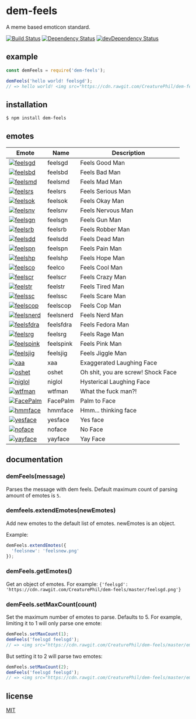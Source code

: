# dem-feels

A meme based emoticon standard.

[![Build Status](https://travis-ci.org/CreaturePhil/dem-feels.svg)](https://travis-ci.org/CreaturePhil/dem-feels)
[![Dependency Status](https://david-dm.org/CreaturePhil/dem-feels.svg)](https://david-dm.org/CreaturePhil/dem-feels)
[![devDependency Status](https://david-dm.org/CreaturePhil/dem-feels/dev-status.svg)](https://david-dm.org/CreaturePhil/dem-feels#info=devDependencies)

## example

```js
const demFeels = require('dem-feels');

demFeels('hello world! feelsgd');
// => hello world! <img src="https://cdn.rawgit.com/CreaturePhil/dem-feels/master/emotes/feelsgd.png" title="feelsgd" width="50" height="50" />'
```

## installation

```bash
$ npm install dem-feels
```

## emotes

**Emote** | **Name** | **Description**
--------- | -------- | ---------------
[![feelsgd](https://cdn.rawgit.com/CreaturePhil/dem-feels/master/emotes/feelsgd.png)](https://cdn.rawgit.com/CreaturePhil/dem-feels/master/emotes/feelsgd.png) | feelsgd | Feels Good Man
[![feelsbd](https://cdn.rawgit.com/CreaturePhil/dem-feels/master/emotes/feelsbd.png)](https://cdn.rawgit.com/CreaturePhil/dem-feels/master/emotes/feelsbd.png) | feelsbd | Feels Bad Man
[![feelsmd](https://cdn.rawgit.com/CreaturePhil/dem-feels/master/emotes/feelsmd.png)](https://cdn.rawgit.com/CreaturePhil/dem-feels/master/emotes/feelsmd.png) | feelsmd | Feels Mad Man
[![feelsrs](https://cdn.rawgit.com/CreaturePhil/dem-feels/master/emotes/feelsrs.png)](https://cdn.rawgit.com/CreaturePhil/dem-feels/master/emotes/feelsrs.png) | feelsrs | Feels Serious Man
[![feelsok](https://cdn.rawgit.com/CreaturePhil/dem-feels/master/emotes/feelsok.png)](https://cdn.rawgit.com/CreaturePhil/dem-feels/master/emotes/feelsok.png) | feelsok | Feels Okay Man
[![feelsnv](https://cdn.rawgit.com/CreaturePhil/dem-feels/master/emotes/feelsnv.png)](https://cdn.rawgit.com/CreaturePhil/dem-feels/master/emotes/feelsnv.png) | feelsnv | Feels Nervous Man
[![feelsgn](https://cdn.rawgit.com/CreaturePhil/dem-feels/master/emotes/feelsgn.png)](https://cdn.rawgit.com/CreaturePhil/dem-feels/master/emotes/feelsgn.png) | feelsgn | Feels Gun Man
[![feelsrb](https://cdn.rawgit.com/CreaturePhil/dem-feels/master/emotes/feelsrb.png)](https://cdn.rawgit.com/CreaturePhil/dem-feels/master/emotes/feelsrb.png) | feelsrb | Feels Robber Man
[![feelsdd](https://cdn.rawgit.com/CreaturePhil/dem-feels/master/emotes/feelsdd.png)](https://cdn.rawgit.com/CreaturePhil/dem-feels/master/emotes/feelsdd.png) | feelsdd | Feels Dead Man
[![feelspn](https://cdn.rawgit.com/CreaturePhil/dem-feels/master/emotes/feelspn.png)](https://cdn.rawgit.com/CreaturePhil/dem-feels/master/emotes/feelspn.png) | feelspn | Feels Pain Man
[![feelshp](https://cdn.rawgit.com/CreaturePhil/dem-feels/master/emotes/feelshp.png)](https://cdn.rawgit.com/CreaturePhil/dem-feels/master/emotes/feelshp.png) | feelshp | Feels Hope Man
[![feelsco](https://cdn.rawgit.com/CreaturePhil/dem-feels/master/emotes/feelsco.png)](https://cdn.rawgit.com/CreaturePhil/dem-feels/master/emotes/feelsco.png) | feelco | Feels Cool Man
[![feelscr](https://cdn.rawgit.com/CreaturePhil/dem-feels/master/emotes/feelscr.png)](https://cdn.rawgit.com/CreaturePhil/dem-feels/master/emotes/feelscr.png) | feelscr | Feels Crazy Man
[![feelstr](https://cdn.rawgit.com/CreaturePhil/dem-feels/master/emotes/feelstr.png)](https://cdn.rawgit.com/CreaturePhil/dem-feels/master/emotes/feelstr.png) | feelstr | Feels Tired Man
[![feelssc](https://cdn.rawgit.com/CreaturePhil/dem-feels/master/emotes/feelssc.png)](https://cdn.rawgit.com/CreaturePhil/dem-feels/master/emotes/feelssc.png) | feelssc | Feels Scare Man
[![feelscop](https://cdn.rawgit.com/CreaturePhil/dem-feels/master/emotes/feelscop.png)](https://cdn.rawgit.com/CreaturePhil/dem-feels/master/emotes/feelscop.png) | feelscop | Feels Cop Man
[![feelsnerd](https://cdn.rawgit.com/CreaturePhil/dem-feels/master/emotes/feelsnerd.png)](https://cdn.rawgit.com/CreaturePhil/dem-feels/master/emotes/feelsnerd.png) | feelsnerd | Feels Nerd Man
[![feelsfdra](https://cdn.rawgit.com/CreaturePhil/dem-feels/master/emotes/feelsfdra.png)](https://cdn.rawgit.com/CreaturePhil/dem-feels/master/emotes/feelsfdra.png) | feelsfdra | Feels Fedora Man
[![feelsrg](https://cdn.rawgit.com/CreaturePhil/dem-feels/master/emotes/feelsrg.png)](https://cdn.rawgit.com/CreaturePhil/dem-feels/master/emotes/feelsrg.png) | feelsrg | Feels Rage Man
[![feelspink](https://cdn.rawgit.com/CreaturePhil/dem-feels/master/emotes/feelspink.png)](https://cdn.rawgit.com/CreaturePhil/dem-feels/master/emotes/feelspink.png) | feelspink | Feels Pink Man
[![feelsjig](https://cdn.rawgit.com/CreaturePhil/dem-feels/master/emotes/feelsjig.png)](https://cdn.rawgit.com/CreaturePhil/dem-feels/master/emotes/feelsjig.png) | feelsjig | Feels Jiggle Man
[![xaa](https://cdn.rawgit.com/CreaturePhil/dem-feels/master/emotes/xaa.png)](https://cdn.rawgit.com/CreaturePhil/dem-feels/master/emotes/xaa.png) | xaa | Exaggerated Laughing Face
[![oshet](https://cdn.rawgit.com/CreaturePhil/dem-feels/master/emotes/oshet.png)](https://cdn.rawgit.com/CreaturePhil/dem-feels/master/emotes/oshet.png) | oshet | Oh shit, you are screw! Shock Face
[![niglol](https://cdn.rawgit.com/CreaturePhil/dem-feels/master/emotes/niglol.png)](https://cdn.rawgit.com/CreaturePhil/dem-feels/master/emotes/niglol.png) | niglol | Hysterical Laughing Face
[![wtfman](https://cdn.rawgit.com/CreaturePhil/dem-feels/master/emotes/wtfman.png)](https://cdn.rawgit.com/CreaturePhil/dem-feels/master/emotes/wtfman.png) | wtfman | What the fuck man?!
[![FacePalm](https://cdn.rawgit.com/CreaturePhil/dem-feels/master/emotes/FacePalm.png)](https://cdn.rawgit.com/CreaturePhil/dem-feels/master/emotes/FacePalm.png) | FacePalm | Palm to Face
[![hmmface](https://cdn.rawgit.com/CreaturePhil/dem-feels/master/emotes/hmmface.png)](https://cdn.rawgit.com/CreaturePhil/dem-feels/master/emotes/hmmface.png) | hmmface | Hmm... thinking face
[![yesface](https://cdn.rawgit.com/CreaturePhil/dem-feels/master/emotes/yesface.png)](https://cdn.rawgit.com/CreaturePhil/dem-feels/master/emotes/yesface.png) | yesface | Yes face
[![noface](https://cdn.rawgit.com/CreaturePhil/dem-feels/master/emotes/noface.png)](https://cdn.rawgit.com/CreaturePhil/dem-feels/master/emotes/noface.png) | noface | No Face
[![yayface](https://cdn.rawgit.com/CreaturePhil/dem-feels/master/emotes/yayface.png)](https://cdn.rawgit.com/CreaturePhil/dem-feels/master/emotes/yayface.png) | yayface | Yay Face

## documentation

### demFeels(message)

Parses the message with dem feels. Default maximum count of parsing amount of
emotes is ``5``.

### demfeels.extendEmotes(newEmotes)

Add new emotes to the default list of emotes. newEmotes is an object.

Example:

```js
demFeels.extendEmotes({
  'feelsnew': 'feelsnew.png'
});
```

### demFeels.getEmotes()

Get an object of emotes. For example: ``{'feelsgd': 'https://cdn.rawgit.com/CreaturePhil/dem-feels/master/feelsgd.png'}``

### demFeels.setMaxCount(count)

Set the maximum number of emotes to parse. Defaults to 5. For example, limiting it to 1 will
only parse one emote:

```js
demFeels.setMaxCount(1);
demFeels('feelsgd feelsgd');
// => <img src="https://cdn.rawgit.com/CreaturePhil/dem-feels/master/emotes/feelsgd.png" title="feelsgd" width="50" height="50" /> feelsgd'
```

But setting it to 2 will parse two emotes:

```js
demFeels.setMaxCount(2);
demFeels('feelsgd feelsgd');
// => <img src="https://cdn.rawgit.com/CreaturePhil/dem-feels/master/emotes/feelsgd.png" title="feelsgd" width="50" height="50" /> <img src="https://cdn.rawgit.com/CreaturePhil/dem-feels/master/emotes/feelsgd.png" title="feelsgd" width="50" height="50" />'
```

## license

[MIT](LICENSE)
